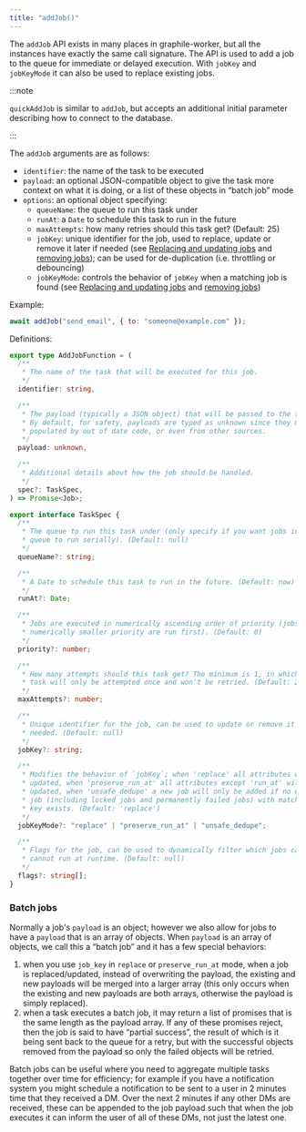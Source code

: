 ```yaml
---
title: "addJob()"
---
```


The `addJob` API exists in many places in graphile-worker, but all the instances
have exactly the same call signature. The API is used to add a job to the queue
for immediate or delayed execution. With `jobKey` and `jobKeyMode` it can also
be used to replace existing jobs.

:::note

`quickAddJob` is similar to `addJob`, but accepts an additional initial
parameter describing how to connect to the database.

:::

The `addJob` arguments are as follows:

- `identifier`: the name of the task to be executed
- `payload`: an optional JSON-compatible object to give the task more context on
  what it is doing, or a list of these objects in &ldquo;batch job&rdquo; mode
- `options`: an optional object specifying:
  - `queueName`: the queue to run this task under
  - `runAt`: a `Date` to schedule this task to run in the future
  - `maxAttempts`: how many retries should this task get? (Default: 25)
  - `jobKey`: unique identifier for the job, used to replace, update or remove
    it later if needed (see
    [Replacing and updating jobs](../job-key.md#replacingupdating-jobs) and
    [removing jobs](../job-key.md#removing-jobs)); can be used for
    de-duplication (i.e. throttling or debouncing)
  - `jobKeyMode`: controls the behavior of `jobKey` when a matching job is found
    (see [Replacing and updating jobs](../job-key.md#replacingupdating-jobs) and
    [removing jobs](../job-key.md#removing-jobs))

Example:

```js
await addJob("send_email", { to: "someone@example.com" });
```

Definitions:

```ts
export type AddJobFunction = (
  /**
   * The name of the task that will be executed for this job.
   */
  identifier: string,

  /**
   * The payload (typically a JSON object) that will be passed to the task executor.
   * By default, for safety, payloads are typed as unknown since they may have been
   * populated by out of date code, or even from other sources.
   */
  payload: unknown,

  /**
   * Additional details about how the job should be handled.
   */
  spec?: TaskSpec,
) => Promise<Job>;

export interface TaskSpec {
  /**
   * The queue to run this task under (only specify if you want jobs in this
   * queue to run serially). (Default: null)
   */
  queueName?: string;

  /**
   * A Date to schedule this task to run in the future. (Default: now)
   */
  runAt?: Date;

  /**
   * Jobs are executed in numerically ascending order of priority (jobs with a
   * numerically smaller priority are run first). (Default: 0)
   */
  priority?: number;

  /**
   * How many attempts should this task get? The minimum is 1, in which case the
   * task will only be attempted once and won't be retried. (Default: 25)
   */
  maxAttempts?: number;

  /**
   * Unique identifier for the job, can be used to update or remove it later if
   * needed. (Default: null)
   */
  jobKey?: string;

  /**
   * Modifies the behavior of `jobKey`; when 'replace' all attributes will be
   * updated, when 'preserve_run_at' all attributes except 'run_at' will be
   * updated, when 'unsafe_dedupe' a new job will only be added if no existing
   * job (including locked jobs and permanently failed jobs) with matching job
   * key exists. (Default: 'replace')
   */
  jobKeyMode?: "replace" | "preserve_run_at" | "unsafe_dedupe";

  /**
   * Flags for the job, can be used to dynamically filter which jobs can and
   * cannot run at runtime. (Default: null)
   */
  flags?: string[];
}
```

### Batch jobs

Normally a job&apos;s `payload` is an object; however we also allow for jobs to
have a `payload` that is an array of objects. When `payload` is an array of
objects, we call this a &ldquo;batch job&rdquo; and it has a few special
behaviors:

1. when you use `job_key` in `replace` or `preserve_run_at` mode, when a job is
   replaced/updated, instead of overwriting the payload, the existing and new
   payloads will be merged into a larger array (this only occurs when the
   existing and new payloads are both arrays, otherwise the payload is simply
   replaced).
2. when a task executes a batch job, it may return a list of promises that is
   the same length as the payload array. If any of these promises reject, then
   the job is said to have &ldquo;partial success&rdquo;, the result of which is
   it being sent back to the queue for a retry, but with the successful objects
   removed from the payload so only the failed objects will be retried.

Batch jobs can be useful where you need to aggregate multiple tasks together
over time for efficiency; for example if you have a notification system you
might schedule a notification to be sent to a user in 2 minutes time that they
received a DM. Over the next 2 minutes if any other DMs are received, these can
be appended to the job payload such that when the job executes it can inform the
user of all of these DMs, not just the latest one.
